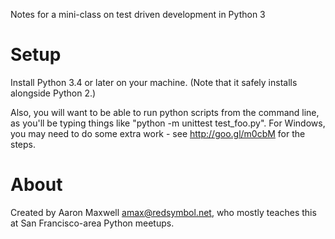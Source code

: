 Notes for a mini-class on test driven development in Python 3

# Setup

Install Python 3.4 or later on your machine. (Note that it safely
installs alongside Python 2.)

Also, you will want to be able to run python scripts from the command line, as you'll
be typing things like "python -m unittest test_foo.py".
For Windows, you may need to do some extra work - see http://goo.gl/m0cbM for the steps.

# About

Created by Aaron Maxwell <amax@redsymbol.net>, who mostly teaches this
at San Francisco-area Python meetups.


